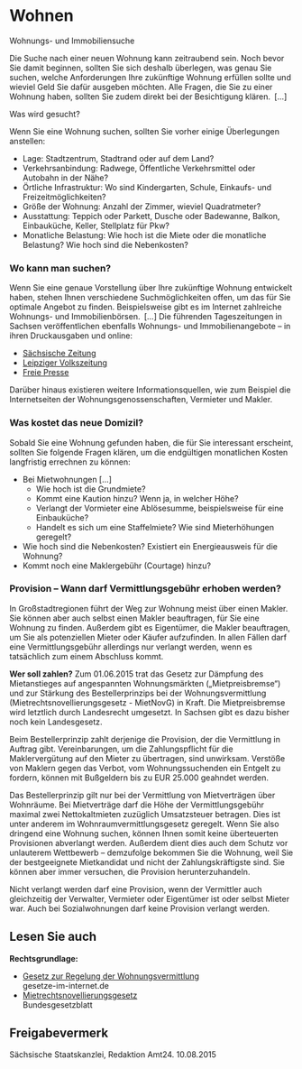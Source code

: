 # Wohnen

Wohnungs- und Immobiliensuche

Die Suche nach einer neuen Wohnung kann zeitraubend sein. Noch bevor Sie damit beginnen, sollten Sie sich deshalb überlegen, was genau Sie suchen, welche Anforderungen Ihre zukünftige Wohnung erfüllen sollte und wieviel Geld Sie dafür ausgeben möchten. Alle Fragen, die Sie zu einer Wohnung haben, sollten Sie zudem direkt bei der Besichtigung klären. [...]

Was wird gesucht?

Wenn Sie eine Wohnung suchen, sollten Sie vorher einige Überlegungen anstellen:

* Lage: Stadtzentrum, Stadtrand oder auf dem Land?
* Verkehrsanbindung: Radwege, Öffentliche Verkehrsmittel oder Autobahn in der Nähe?
* Örtliche Infrastruktur: Wo sind Kindergarten, Schule, Einkaufs- und Freizeitmöglichkeiten?
* Größe der Wohnung: Anzahl der Zimmer, wieviel Quadratmeter?
* Ausstattung: Teppich oder Parkett, Dusche oder Badewanne, Balkon, Einbauküche, Keller, Stellplatz für Pkw?
* Monatliche Belastung: Wie hoch ist die Miete oder die monatliche Belastung? Wie hoch sind die Nebenkosten?

### Wo kann man suchen?

Wenn Sie eine genaue Vorstellung über Ihre zukünftige Wohnung entwickelt haben, stehen Ihnen verschiedene Suchmöglichkeiten offen, um das für Sie optimale Angebot zu finden. Beispielsweise gibt es im Internet zahlreiche Wohnungs- und Immobilienbörsen. [...] Die führenden Tageszeitungen in Sachsen veröffentlichen ebenfalls Wohnungs- und Immobilienangebote – in ihren Druckausgaben und online:

* [Sächsische Zeitung](https://www.sz-immo.de/ "Immobilienangebote (Sächsische Zeitung)")
* [Leipziger Volkszeitung](http://www.lvz-immo.de "Immobilenangebote (Leipziger Zeitung)")
* [Freie Presse](http://immobilien.freiepresse.de/ "Freie Presse: Immobilienangebote")

Darüber hinaus existieren weitere Informationsquellen, wie zum Beispiel die Internetseiten der Wohnungsgenossenschaften, Vermieter und Makler.

### Was kostet das neue Domizil?

Sobald Sie eine Wohnung gefunden haben, die für Sie interessant erscheint, sollten Sie folgende Fragen klären, um die endgültigen monatlichen Kosten langfristig errechnen zu können:

* Bei Mietwohnungen [...]
  + Wie hoch ist die Grundmiete?
  + Kommt eine Kaution hinzu? Wenn ja, in welcher Höhe?
  + Verlangt der Vormieter eine Ablösesumme, beispielsweise für eine Einbauküche?
  + Handelt es sich um eine Staffelmiete? Wie sind Mieterhöhungen geregelt?
* Wie hoch sind die Nebenkosten? Existiert ein Energieausweis für die Wohnung?
* Kommt noch eine Maklergebühr (Courtage) hinzu?

### Provision – Wann darf Vermittlungsgebühr erhoben werden?

In Großstadtregionen führt der Weg zur Wohnung meist über einen Makler. Sie können aber auch selbst einen Makler beauftragen, für Sie eine Wohnung zu finden. Außerdem gibt es Eigentümer, die Makler beauftragen, um Sie als potenziellen Mieter oder Käufer aufzufinden. In allen Fällen darf eine Vermittlungsgebühr allerdings nur verlangt werden, wenn es tatsächlich zum einem Abschluss kommt.

**Wer soll zahlen?** Zum 01.06.2015 trat das Gesetz zur Dämpfung des Mietanstieges auf angespannten Wohnungsmärkten („Mietpreisbremse“) und zur Stärkung des Bestellerprinzips bei der Wohnungsvermittlung (Mietrechtsnovellierungsgesetz - MietNovG) in Kraft. Die Mietpreisbremse wird letztlich durch Landesrecht umgesetzt. In Sachsen gibt es dazu bisher noch kein Landesgesetz.

Beim Bestellerprinzip zahlt derjenige die Provision, der die Vermittlung in Auftrag gibt. Vereinbarungen, um die Zahlungspflicht für die Maklervergütung auf den Mieter zu übertragen, sind unwirksam. Verstöße von Maklern gegen das Verbot, vom Wohnungssuchenden ein Entgelt zu fordern, können mit Bußgeldern bis zu EUR 25.000 geahndet werden.

Das Bestellerprinzip gilt nur bei der Vermittlung von Mietverträgen über Wohnräume. Bei Mietverträge darf die Höhe der Vermittlungsgebühr maximal zwei Nettokaltmieten zuzüglich Umsatzsteuer betragen. Dies ist unter anderem im Wohnraumvermittlungsgesetz geregelt. Wenn Sie also dringend eine Wohnung suchen, können Ihnen somit keine überteuerten Provisionen abverlangt werden. Außerdem dient dies auch dem Schutz vor unlauterem Wettbewerb – demzufolge bekommen Sie die Wohnung, weil Sie der bestgeeignete Mietkandidat und nicht der Zahlungskräftigste sind. Sie können aber immer versuchen, die Provision herunterzuhandeln.

Nicht verlangt werden darf eine Provision, wenn der Vermittler auch gleichzeitig der Verwalter, Vermieter oder Eigentümer ist oder selbst Mieter war. Auch bei Sozialwohnungen darf keine Provision verlangt werden.

## Lesen Sie auch

**Rechtsgrundlage:**

* [Gesetz zur Regelung der Wohnungsvermittlung](http://www.gesetze-im-internet.de/wovermrg/index.html "WoVermG (gesetze-im-internet.de)")  
  gesetze-im-internet.de
* [Mietrechtsnovellierungsgesetz](https://www.bgbl.de/xaver/bgbl/start.xav?startbk=Bundesanzeiger_BGBl&jumpTo=bgbl115s0610.pdf#__bgbl__%2F%2F*%5B%40attr_id%3D%27bgbl115s0610.pdf%27%5D__1483957758622 "BMJV: Mietrechtsnovellierungsgesetz (MietNovG)")  
  Bundesgesetzblatt

## Freigabevermerk

Sächsische Staatskanzlei, Redaktion Amt24. 10.08.2015
